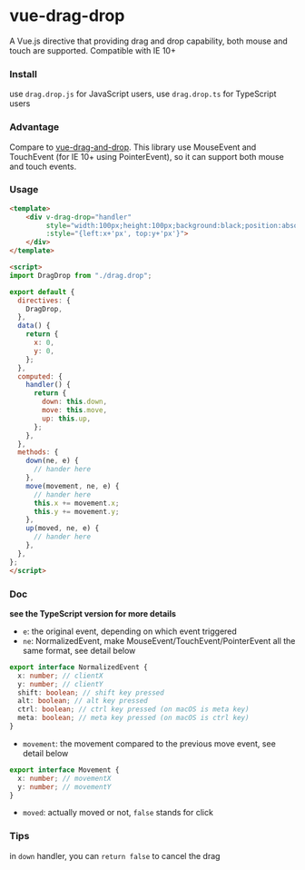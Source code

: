 # vue-drag-drop

A Vue.js directive that providing drag and drop capability, both mouse and touch are supported.
Compatible with IE 10+

### Install

use `drag.drop.js` for JavaScript users,
use `drag.drop.ts` for TypeScript users

### Advantage

Compare to [vue-drag-and-drop](https://github.com/james2doyle/vue-drag-and-drop).
This library use MouseEvent and TouchEvent (for IE 10+ using PointerEvent), so it can support both mouse and touch events.

### Usage

```html
<template>
    <div v-drag-drop="handler"
         style="width:100px;height:100px;background:black;position:absolute;" 
         :style="{left:x+'px', top:y+'px'}">
    </div>
</template>

<script>
import DragDrop from "./drag.drop";

export default {
  directives: {
    DragDrop,
  },
  data() {
    return {
      x: 0,
      y: 0,
    };
  },
  computed: {
    handler() {
      return {
        down: this.down,
        move: this.move,
        up: this.up,
      };
    },
  },
  methods: {
    down(ne, e) {
      // hander here
    },
    move(movement, ne, e) {
      // hander here
      this.x += movement.x;
      this.y += movement.y;
    },
    up(moved, ne, e) {
      // hander here
    },
  },
};
</script>
```

### Doc

**see the TypeScript version for more details**

* `e`: the original event, depending on which event triggered
* `ne`: NormalizedEvent, make MouseEvent/TouchEvent/PointerEvent all the same format, see detail below
```TypeScript
export interface NormalizedEvent {
  x: number; // clientX
  y: number; // clientY
  shift: boolean; // shift key pressed
  alt: boolean; // alt key pressed
  ctrl: boolean; // ctrl key pressed (on macOS is meta key)
  meta: boolean; // meta key pressed (on macOS is ctrl key)
}
```
* `movement`: the movement compared to the previous move event, see detail below
```TypeScript
export interface Movement {
  x: number; // movementX
  y: number; // movementY
}
```
* `moved`: actually moved or not, `false` stands for click

### Tips

in `down` handler, you can `return false` to cancel the drag
